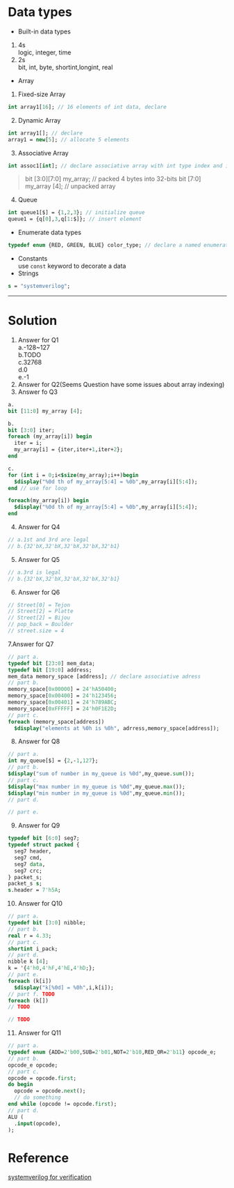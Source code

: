 # Data types
* Built-in data types 
 1. 4s  
  logic, integer, time 
 2. 2s  
  bit, int, byte, shortint,longint, real 
* Array 
1. Fixed-size Array 
```systemverilog
int array1[16]; // 16 elements of int data, declare
``` 
2. Dynamic Array 
```systemverilog
int array1[]; // declare
array1 = new[5]; // allocate 5 elements
```  
3. Associative Array
```systemverilog
int assoc1[int]; // declare associative array with int type index and int value
``` 
> bit [3:0][7:0] my_array; // packed 4 bytes into 32-bits 
> bit [7:0] my_array [4]; // unpacked array  

4. Queue
```systemverilog
int queue1[$] = {1,2,3}; // initialize queue
queue1 = {q[0],3,q[1:$]}; // insert element
``` 
* Enumerate data types
```systemverilog
typedef enum {RED, GREEN, BLUE} color_type; // declare a named enumerate data type
``` 
* Constants\
use `const` keyword to decorate a data
* Strings
```systemverilog
s = "systemverilog";
``` 
---
# Solution
1. Answer for Q1\
  a.-128~127\
  b.TODO\
  c.32768\
  d.0\
  e.-1
2. Answer for Q2(Seems Question have some issues about array indexing)
3. Answer fo Q3
  ```systemverilog
  a.
  bit [11:0] my_array [4];
  
  b.
  bit [3:0] iter;
  foreach (my_array[i]) begin
    iter = i;
    my_array[i] = {iter,iter+1,iter+2};
  end
  
  c.
  for (int i = 0;i<$size(my_array);i++)begin
    $display("%0d th of my_array[5:4] = %0b",my_array[i][5:4]);
  end // use for loop
  
  foreach(my_array[i]) begin
    $display("%0d th of my_array[5:4] = %0b",my_array[i][5:4]);
  end
  ```
4. Answer for Q4
  ```systemverilog
  // a.1st and 3rd are legal 
  // b.{32'bX,32'bX,32'bX,32'bX,32'b1}
  ``` 
5. Answer for Q5
  ```systemverilog
  // a.3rd is legal
  // b.{32'bX,32'bX,32'bX,32'bX,32'b1}
  ``` 
6. Answer for Q6
```systemverilog
// Street[0] = Tejon
// Street[2] = Platte
// Street[2] = Bijou
// pop_back = Boulder
// street.size = 4
``` 
7.Answer for Q7
```systemverilog
// part a.
typedef bit [23:0] mem_data;
typedef bit [19:0] address;
mem_data memory_space [address]; // declare associative adress
// part b. 
memory_space[0x00000] = 24'hA50400;
memory_space[0x00400] = 24'h123456;
memory_space[0x00401] = 24'h789ABC;
memory_space[0xFFFFF] = 24'h0F1E2D;
// part c.
foreach (memory_space[address]) 
  $display("elements at %0h is %0h", adrress,memory_space[address]);
``` 
8. Answer for Q8
```systemverilog
// part a.
int my_queue[$] = {2,-1,127};
// part b.
$display("sum of number in my_queue is %0d",my_queue.sum());
// part c.
$display("max number in my_queue is %0d",my_queue.max());
$display("min number in my_queue is %0d",my_queue.min());
// part d.

// part e.

``` 

9. Answer for Q9
```systemverilog
typedef bit [6:0] seg7;
typedef struct packed {
  seg7 header,
  seg7 cmd,
  seg7 data,
  seg7 crc;
} packet_s;
packet_s s;
s.header = 7'h5A;
``` 
10. Answer for Q10
```systemverilog
// part a.
typedef bit [3:0] nibble;
// part b.
real r = 4.33;
// part c.
shortint i_pack;
// part d.
nibble k [4];
k = '{4'h0,4'hF,4'hE,4'hD;};
// part e.
foreach (k[i])
  $display("k[%0d] = %0h",i,k[i]);
// part f. TODO 
foreach (k[])
// TODO

// TODO
``` 
11. Answer for Q11
```systemverilog
// part a.
typedef enum {ADD=2'b00,SUB=2'b01,NOT=2'b10,RED_OR=2'b11} opcode_e;
// part b.
opcode_e opcode;
// part c.
opcode = opcode.first;
do begin
  opcode = opcode.next();
  // do something
end while (opcode != opcode.first);
// part d.
ALU (
  .input(opcode),
);
```


# Reference
[systemverilog for verification]()
